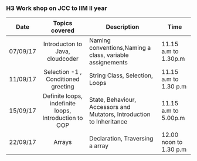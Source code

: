 

### H3 Work shop on JCC to IIM II year

| Date    | Topics covered        | Description |Time
| ----------  |:---------------:| ----------- | ------|
| 07/09/17 | Introducton to Java, cloudcoder|Naming conventions,Naming a class, variable assignements|11.15 a.m to 1.30p.m|
| 11/09/17 | Selection -1 , Conditioned greeting|String Class, Selection, Loops|11.15 a.m to 1.30 p.m|
| 15/09/17 | Definite loops, indefinite loops, Introduction to OOP| State, Behaviour, Accessors and Mutators, Introduction to Inheritance|11.15 a.m to 5.00p.m|
| 22/09/17 | Arrays | Declaration, Traversing a array | 12.00 noon to 1.30 p.m|

